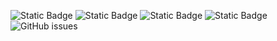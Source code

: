 ![Static Badge](https://img.shields.io/badge/blacklists-60-000000) ![Static Badge](https://img.shields.io/badge/blacklisted-2670211-cc0000) ![Static Badge](https://img.shields.io/badge/whitelisted-2244-00CC00) ![Static Badge](https://img.shields.io/badge/streaming_blacklist-28107-000000) ![GitHub issues](https://img.shields.io/github/issues/fabriziosalmi/blacklists)
